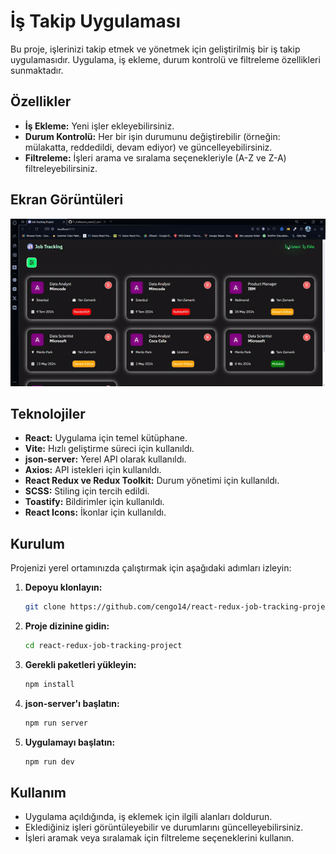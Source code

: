 # İş Takip Uygulaması

Bu proje, işlerinizi takip etmek ve yönetmek için geliştirilmiş bir iş takip uygulamasıdır. Uygulama, iş ekleme, durum kontrolü ve filtreleme özellikleri sunmaktadır.

## Özellikler

- **İş Ekleme:** Yeni işler ekleyebilirsiniz.
- **Durum Kontrolü:** Her bir işin durumunu değiştirebilir (örneğin: mülakatta, reddedildi, devam ediyor) ve güncelleyebilirsiniz.
- **Filtreleme:** İşleri arama ve sıralama seçenekleriyle (A-Z ve Z-A) filtreleyebilirsiniz.

## Ekran Görüntüleri

![Ekran Görüntüsü 1](desktop.gif)


## Teknolojiler

- **React:** Uygulama için temel kütüphane.
- **Vite:** Hızlı geliştirme süreci için kullanıldı.
- **json-server:** Yerel API olarak kullanıldı.
- **Axios:** API istekleri için kullanıldı.
- **React Redux ve Redux Toolkit:** Durum yönetimi için kullanıldı.
- **SCSS:** Stiling için tercih edildi.
- **Toastify:** Bildirimler için kullanıldı.
- **React Icons:** İkonlar için kullanıldı.

## Kurulum

Projenizi yerel ortamınızda çalıştırmak için aşağıdaki adımları izleyin:

1. **Depoyu klonlayın:**
   ```bash
   git clone https://github.com/cengo14/react-redux-job-tracking-project
   ```
   
2. **Proje dizinine gidin:**
   ```bash
   cd react-redux-job-tracking-project
   ```
   
3. **Gerekli paketleri yükleyin:**
   ```bash
   npm install
   ```

4. **json-server'ı başlatın:**
   ```bash
   npm run server
   ```

5. **Uygulamayı başlatın:**
   ```bash
   npm run dev
   ```

## Kullanım

- Uygulama açıldığında, iş eklemek için ilgili alanları doldurun.
- Eklediğiniz işleri görüntüleyebilir ve durumlarını güncelleyebilirsiniz.
- İşleri aramak veya sıralamak için filtreleme seçeneklerini kullanın.


